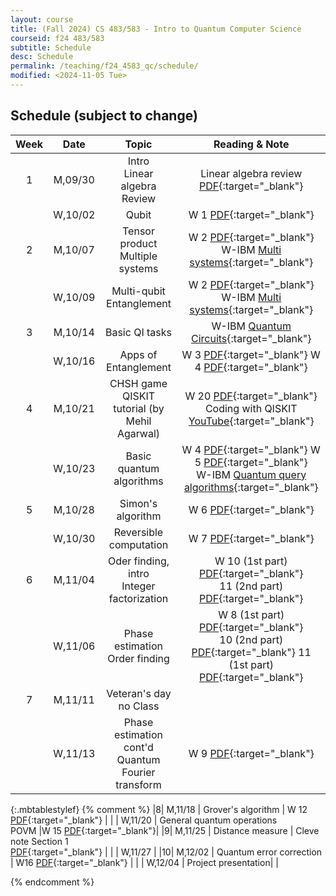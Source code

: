 ```yaml
---
layout: course
title: (Fall 2024) CS 483/583 - Intro to Quantum Computer Science
courseid: f24 483/583
subtitle: Schedule 
desc: Schedule
permalink: /teaching/f24_4583_qc/schedule/
modified: <2024-11-05 Tue>
---
```

## Schedule (subject to change)

| Week | Date  | Topic | Reading & Note |
|:-----:| :---------: |:----------:|:-----:|
|1| M,09/30  | Intro <br> Linear algebra Review | Linear algebra review [PDF](http://groups.uni-paderborn.de/fg-qi/courses/UPB_INTRO_QUANTUM/S2018/notes/Lecture%201%20-%20Linear%20Algebra%20review.pdf){:target="_blank"} |
| | W,10/02 | Qubit | W 1 [PDF](https://cs.uwaterloo.ca/~watrous/QC-notes/QC-notes.01.pdf){:target="_blank"}|
|2| M,10/07  | Tensor product <br> Multiple systems  | W 2 [PDF](https://cs.uwaterloo.ca/~watrous/QC-notes/QC-notes.02.pdf){:target="_blank"} <br> W-IBM [Multi systems](https://learning.quantum.ibm.com/course/basics-of-quantum-information/multiple-systems){:target="_blank"} |
| | W,10/09  | Multi-qubit <br> Entanglement | W 2 [PDF](https://cs.uwaterloo.ca/~watrous/QC-notes/QC-notes.02.pdf){:target="_blank"} <br> W-IBM [Multi systems](https://learning.quantum.ibm.com/course/basics-of-quantum-information/multiple-systems){:target="_blank"} |
|3| M,10/14  | Basic QI tasks  | W-IBM [Quantum Circuits](https://learning.quantum.ibm.com/course/basics-of-quantum-information/quantum-circuits){:target="_blank"}  |
| | W,10/16  | Apps of Entanglement | W 3 [PDF](https://cs.uwaterloo.ca/~watrous/QC-notes/QC-notes.03.pdf){:target="_blank"} W 4 [PDF](https://cs.uwaterloo.ca/~watrous/QC-notes/QC-notes.04.pdf){:target="_blank"}  |
|4| M,10/21  | CHSH game <br> QISKIT tutorial (by Mehil Agarwal)  | W 20 [PDF](https://cs.uwaterloo.ca/~watrous/QC-notes/QC-notes.20.pdf){:target="_blank"} <br> Coding with QISKIT [YouTube](https://www.youtube.com/playlist?list=PLOFEBzvs-VvrgHZt3exM_NNiNKtZlHvZi){:target="_blank"}  |
| | W,10/23  | Basic quantum algorithms |  W 4 [PDF](https://cs.uwaterloo.ca/~watrous/QC-notes/QC-notes.04.pdf){:target="_blank"} W 5 [PDF](https://cs.uwaterloo.ca/~watrous/QC-notes/QC-notes.05.pdf){:target="_blank"} <br> W-IBM [Quantum query algorithms](https://learning.quantum.ibm.com/course/fundamentals-of-quantum-algorithms/quantum-query-algorithms){:target="_blank"}   |
|5| M,10/28 | Simon's algorithm | W 6 [PDF](https://cs.uwaterloo.ca/~watrous/QC-notes/QC-notes.06.pdf){:target="_blank"} |
| | W,10/30 | Reversible computation | W 7 [PDF](https://cs.uwaterloo.ca/~watrous/QC-notes/QC-notes.07.pdf){:target="_blank"} | 
|6| M,11/04 | Oder finding, intro <br> Integer factorization | W 10 (1st part) [PDF](https://cs.uwaterloo.ca/~watrous/QC-notes/QC-notes.10.pdf){:target="_blank"} <br> 11 (2nd part) [PDF](https://cs.uwaterloo.ca/~watrous/QC-notes/QC-notes.11.pdf){:target="_blank"}  |
| | W,11/06 | Phase estimation <br> Order finding | W 8 (1st part) [PDF](https://cs.uwaterloo.ca/~watrous/QC-notes/QC-notes.08.pdf){:target="_blank"} <br> 10 (2nd part) [PDF](https://cs.uwaterloo.ca/~watrous/QC-notes/QC-notes.10.pdf){:target="_blank"} 11 (1st part) [PDF](https://cs.uwaterloo.ca/~watrous/QC-notes/QC-notes.11.pdf){:target="_blank"} |
|7| M,11/11  |Veteran's day no Class  | | 
| | W,11/13 | Phase estimation cont'd <br> Quantum Fourier transform | W 9 [PDF](https://cs.uwaterloo.ca/~watrous/QC-notes/QC-notes.09.pdf){:target="_blank"}    |
{:.mbtablestylef}
{% comment %}
|8| M,11/18 | Grover's algorithm | W 12 [PDF](https://cs.uwaterloo.ca/~watrous/QC-notes/QC-notes.12.pdf){:target="_blank"} |
| | W,11/20 | General quantum operations <br> POVM |W 15 [PDF](https://cs.uwaterloo.ca/~watrous/QC-notes/QC-notes.15.pdf){:target="_blank"}| 
|9| M,11/25 |  Distance measure | Cleve note Section 1 <br> [PDF](http://cleve.iqc.uwaterloo.ca/resources/QIC-710-F21/Qic710QuantumInformationTheoryPart2.pdf){:target="_blank"} | 
| | W,11/27 | 
|10| M,12/02 | Quantum error correction | W16  [PDF](https://cs.uwaterloo.ca/~watrous/QC-notes/QC-notes.16.pdf){:target="_blank"} |
| | W,12/04 | Project presentation| |

{% endcomment %}
